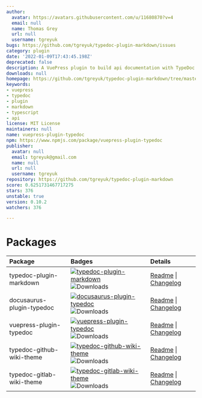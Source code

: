 ```yaml
---
author:
  avatar: https://avatars.githubusercontent.com/u/11680870?v=4
  email: null
  name: Thomas Grey
  url: null
  username: tgreyuk
bugs: https://github.com/tgreyuk/typedoc-plugin-markdown/issues
category: plugin
date: '2022-01-09T17:43:45.198Z'
deprecated: false
description: A VuePress plugin to build api documentation with TypeDoc.
downloads: null
homepage: https://github.com/tgreyuk/typedoc-plugin-markdown/tree/master/packages/vuepress-plugin-typedoc
keywords:
- vuepress
- typedoc
- plugin
- markdown
- typescript
- api
license: MIT License
maintainers: null
name: vuepress-plugin-typedoc
npm: https://www.npmjs.com/package/vuepress-plugin-typedoc
publisher:
  avatar: null
  email: tgreyuk@gmail.com
  name: null
  url: null
  username: tgreyuk
repository: https://github.com/tgreyuk/typedoc-plugin-markdown
score: 0.6251731467717275
stars: 376
unstable: true
version: 0.10.2
watchers: 376

---
```


# Packages

| Package                   | Badges                                                                                                                                                                                                                        | Details                                                                                                                 |
| :------------------------ | :---------------------------------------------------------------------------------------------------------------------------------------------------------------------------------------------------------------------------- | :---------------------------------------------------------------------------------------------------------------------- |
| typedoc-plugin-markdown   | [![typedoc-plugin-markdown](https://img.shields.io/npm/v/typedoc-plugin-markdown.svg)](https://www.npmjs.com/package/typedoc-plugin-markdown) ![Downloads](https://img.shields.io/npm/dm/typedoc-plugin-markdown.svg)         | [Readme](./packages/typedoc-plugin-markdown#readme)  \| [Changelog](./packages/typedoc-plugin-markdown/CHANGELOG.md)    |
| docusaurus-plugin-typedoc | [![docusaurus-plugin-typedoc](https://img.shields.io/npm/v/docusaurus-plugin-typedoc.svg)](https://www.npmjs.com/package/docusaurus-plugin-typedoc) ![Downloads](https://img.shields.io/npm/dm/docusaurus-plugin-typedoc.svg) | [Readme](./packages/docusaurus-plugin-typedoc#readme) \| [Changelog](./packages/docusaurus-plugin-typedoc/CHANGELOG.md) |
| vuepress-plugin-typedoc   | [![vuepress-plugin-typedoc](https://img.shields.io/npm/v/vuepress-plugin-typedoc.svg)](https://www.npmjs.com/package/vuepress-plugin-typedoc) ![Downloads](https://img.shields.io/npm/dm/vuepress-plugin-typedoc.svg)         | [Readme](./packages/vuepress-plugin-typedoc#readme) \| [Changelog](./packages/vuepress-plugin-typedoc/CHANGELOG.md)     |
| typedoc-github-wiki-theme | [![typedoc-github-wiki-theme](https://img.shields.io/npm/v/typedoc-github-wiki-theme.svg)](https://www.npmjs.com/package/typedoc-github-wiki-theme) ![Downloads](https://img.shields.io/npm/dm/typedoc-github-wiki-theme.svg) | [Readme](./packages/typedoc-github-wiki-theme#readme) \| [Changelog](./packages/typedoc-github-wiki-theme/CHANGELOG.md) |
| typedoc-gitlab-wiki-theme | [![typedoc-gitlab-wiki-theme](https://img.shields.io/npm/v/typedoc-gitlab-wiki-theme.svg)](https://www.npmjs.com/package/typedoc-gitlab-wiki-theme) ![Downloads](https://img.shields.io/npm/dm/typedoc-gitlab-wiki-theme.svg) | [Readme](./packages/typedoc-gitlab-wiki-theme#readme) \| [Changelog](./packages/typedoc-gitlab-wiki-theme/CHANGELOG.md) |
